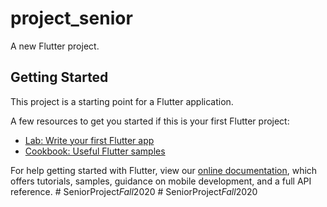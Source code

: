 # project_senior

A new Flutter project.

## Getting Started

This project is a starting point for a Flutter application.

A few resources to get you started if this is your first Flutter project:

- [Lab: Write your first Flutter app](https://flutter.dev/docs/get-started/codelab)
- [Cookbook: Useful Flutter samples](https://flutter.dev/docs/cookbook)

For help getting started with Flutter, view our
[online documentation](https://flutter.dev/docs), which offers tutorials,
samples, guidance on mobile development, and a full API reference.
#   S e n i o r P r o j e c t _ F a l l _ 2 0 2 0  
 #   S e n i o r P r o j e c t _ F a l l _ 2 0 2 0  
 